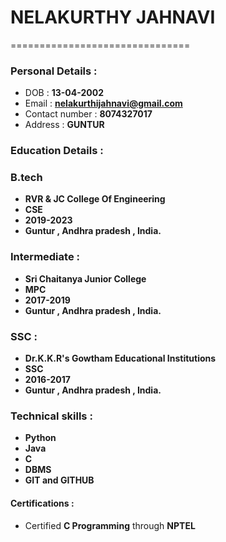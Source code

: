 # NELAKURTHY JAHNAVI
===============================
### Personal Details : 
- DOB : **13-04-2002**
- Email : **nelakurthijahnavi@gmail.com**
- Contact number : **8074327017**
- Address : **GUNTUR**
### Education Details :
### B.tech
- **RVR & JC College Of Engineering**
- **CSE**
- **2019-2023**
- **Guntur , Andhra pradesh , India.**
### Intermediate :
- **Sri Chaitanya Junior College**
- **MPC**
- **2017-2019**
- **Guntur , Andhra pradesh , India.**
### SSC :
- **Dr.K.K.R's Gowtham Educational Institutions**
- **SSC**
- **2016-2017**
- **Guntur , Andhra pradesh , India.**
### Technical skills :
- **Python**
- **Java**
- **C**
- **DBMS**
- **GIT and GITHUB**
#### Certifications :
- Certified **C Programming** through **NPTEL**
